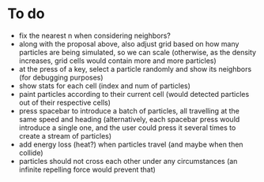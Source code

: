 

# To do

- fix the nearest n when considering neighbors?
- along with the proposal above, also adjust grid based on how many particles are being simulated, so we can scale
  (otherwise, as the density increases, grid cells would contain more and more particles)
- at the press of a key, select a particle randomly and show its neighbors (for debugging purposes)
- show stats for each cell (index and num of particles)
- paint particles according to their current cell (would detected particles out of their respective cells)
- press spacebar to introduce a batch of particles, all travelling at the same speed and heading
  (alternatively, each spacebar press would introduce a single one, and the user could press it several times to create
   a stream of particles)
- add energy loss (heat?) when particles travel (and maybe when then collide)
- particles should not cross each other under any circumstances (an infinite repelling force would prevent that)
